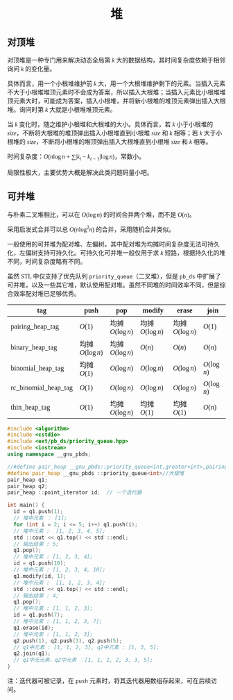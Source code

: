 <style>
 body {
  font-family: "楷体"
}
</style>

<h1><center>堆</center></h1>


## 对顶堆

对顶堆是一种专门用来解决动态全局第 $k$ 大的数据结构，其时间复杂度依赖于相邻询问 $k$ 的变化量。

具体而言，用一个小根堆维护前 $k$ 大，用一个大根堆维护剩下的元素。当插入元素不大于小根堆堆顶元素时不会成为答案，所以插入大根堆；当插入元素比小根堆堆顶元素大时，可能成为答案，插入小根堆，并将新小根堆的堆顶元素弹出插入大根堆。询问时第 $k$ 大就是小根堆堆顶元素。

当 $k$ 变化时，随之维护小根堆和大根堆的大小。具体而言，若 $k$ 小于小根堆的 $size$，不断将大根堆的堆顶弹出插入小根堆直到小根堆 $size$ 和 $k$ 相等；若 $k$ 大于小根堆的 $size$，不断将小根堆的堆顶弹出插入大根堆直到小根堆 $size$ 和 $k$ 相等。

时间复杂度：$O(n\log n+\sum |k_i-k_{i-1}|\log n)$，常数小。

局限性极大，主要优势大概是解决此类问题码量小吧。

## 可并堆

与朴素二叉堆相比，可以在 $O(\log n)$ 的时间合并两个堆，而不是 $O(n)$。

采用启发式合并可以总 $O(n\log^2n)$ 的合并，采用随机合并类似。	

一般使用的可并堆为配对堆、左偏树。其中配对堆为均摊时间复杂度无法可持久化，左偏树支持可持久化。可持久化可并堆一般仅用于求 $k$ 短路，根据持久化的堆不同，时间复杂度略有不同。

虽然 STL 中仅支持了优先队列 `priority_queue`（二叉堆），但是 `pb_ds` 中扩展了可并堆，以及一些其它堆，默认使用配对堆。虽然不同堆的时间效率不同，但是综合效率配对堆已足够优秀。

|tag|push|pop|modify|erase|join|
|---|---|---|---|---|---|
|pairing_heap_tag|$O(1)$|均摊 $O(\log n)$|均摊 $O(\log n)$|均摊 $O(\log n)$|$O(1)$|
|binary_heap_tag|均摊 $O(\log n)$|均摊 $O(\log n)$|$O(n)$|$O(n)$|$O(n)$|
|binomial_heap_tag|均摊 $O(1)$|$O(\log n)$|$O(\log n)$|$O(\log n)$|$O(\log n)$|
|rc_binomial_heap_tag|$O(1)$|$O(\log n)$|$O(\log n)$|$O(\log n)$|$O(\log n)$|
|thin_heap_tag|$O(1)$|均摊 $O(\log n)$|均摊 $O(1)$|均摊 $O(1)$|$O(n)$|

```cpp
#include <algorithm>
#include <cstdio>
#include <ext/pb_ds/priority_queue.hpp>
#include <iostream>
using namespace __gnu_pbds;

//#define pair_heap __gnu_pbds::priority_queue<int,greater<int>,pairing_heap_tag> 小根堆，greater<int> 需要 namespace std
#define pair_heap __gnu_pbds ::priority_queue<int>//大根堆
pair_heap q1;
pair_heap q2;
pair_heap ::point_iterator id;  // 一个迭代器

int main() {
  id = q1.push(1);
  // 堆中元素 ： [1];
  for (int i = 2; i <= 5; i++) q1.push(i);
  // 堆中元素 :  [1, 2, 3, 4, 5];
  std ::cout << q1.top() << std ::endl;
  // 输出结果 : 5;
  q1.pop();
  // 堆中元素 : [1, 2, 3, 4];
  id = q1.push(10);
  // 堆中元素 : [1, 2, 3, 4, 10];
  q1.modify(id, 1);
  // 堆中元素 :  [1, 1, 2, 3, 4];
  std ::cout << q1.top() << std ::endl;
  // 输出结果 : 4;
  q1.pop();
  // 堆中元素 : [1, 1, 2, 3];
  id = q1.push(7);
  // 堆中元素 : [1, 1, 2, 3, 7];
  q1.erase(id);
  // 堆中元素 : [1, 1, 2, 3];
  q2.push(1), q2.push(3), q2.push(5);
  // q1中元素 : [1, 1, 2, 3], q2中元素 : [1, 3, 5];
  q2.join(q1);
  // q1中无元素，q2中元素 ：[1, 1, 1, 2, 3, 3, 5];
}
```

注：迭代器可被记录，在 `push` 元素时，将其迭代器用数组存起来，可在后续访问。 